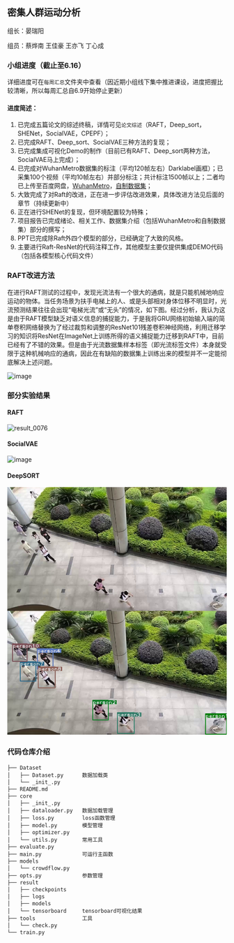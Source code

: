 ## 密集人群运动分析

组长：晏瑞阳

组员：蔡烨南 王佳豪 王亦飞 丁心成

### 小组进度（截止至6.16）
详细进度可在`每周汇总`文件夹中查看（因近期小组线下集中推进课设，进度把握比较清晰，所以每周汇总自6.9开始停止更新）
#### 进度简述：
1. 已完成五篇论文的综述终稿，详情可见`论文综述`（RAFT，Deep_sort，SHENet，SocialVAE，CPEPF）；
2. 已完成RAFT、Deep_sort、SocialVAE三种方法的复现；
3. 已完成集成可视化Demo的制作（目前已有RAFT、Deep_sort两种方法，SocialVAE马上完成）；
4. 已完成对WuhanMetro数据集的标注（平均120帧左右）Darklabel画框）；已采集100个视频（平均10帧左右）并部分标注；共计标注1500帧以上；二者均已上传至百度网盘，[WuhanMetro](https://pan.baidu.com/s/1dqd0ZDGumAshMEA0B-H7kw?pwd=pmaq)，[自制数据集](https://pan.baidu.com/s/1Z5VAkNJVPYqEQe5p0gzSLA?pwd=dus9)；
5. 大致完成了对Raft的改进，正在进一步评估改进效果，具体改进方法见后面的章节（持续更新中）
6. 正在进行SHENet的复现，但环境配置较为特殊；
7. 项目报告已完成绪论、相关工作、数据集介绍（包括WuhanMetro和自制数据集）部分的撰写；
8. PPT已完成除Raft外四个模型的部分，已经确定了大致的风格。
9. 主要进行Raft-ResNet的代码注释工作，其他模型主要仅提供集成DEMO代码（包括各模型核心代码文件）

### RAFT改进方法
在进行RAFT测试的过程中，发现光流法有一个很大的通病，就是只能机械地响应运动的物体。当任务场景为扶手电梯上的人、或是头部相对身体位移不明显时，光流预测结果往往会出现“电梯光流”或“无头”的情况，如下图。经过分析，我认为这是由于RAFT模型缺乏对语义信息的捕捉能力，于是我将GRU网络初始输入端的简单卷积网络替换为了经过裁剪和调整的ResNet101残差卷积神经网络，利用迁移学习的知识将ResNet在ImageNet上训练所得的语义捕捉能力迁移到RAFT中，目前已经有了不错的效果。但是由于光流数据集样本标签（即光流标签文件）本身就受限于这种机械响应的通病，因此在有缺陷的数据集上训练出来的模型并不一定能彻底解决上述问题。

![image](https://github.com/user-attachments/assets/c8d6eddc-09af-43a6-8168-2f6894ddaf23)



### 部分实验结果
#### RAFT
![result_0076](https://github.com/user-attachments/assets/f04f58d2-bb11-4198-a956-94da72e1c555)

#### SocialVAE
<img width="1241" alt="image" src="https://github.com/user-attachments/assets/b507ac13-7e5e-4ab8-853e-8b791074e351" />

#### DeepSORT

![deepsort](pictures/deepsort.jpg)

### 代码仓库介绍
```
├── Dataset
│   ├── Dataset.py      数据加载类
│   └── _init_.py
├── README.md
├── core
│   ├── _init_.py
│   ├── dataloader.py   数据加载管理
│   ├── loss.py         loss函数管理
│   ├── model.py        模型管理
│   ├── optimizer.py
│   └── utils.py        常用工具
├── evaluate.py
├── main.py             可运行主函数
├── models
│   └── crowdflow.py
├── opts.py             参数管理
├── result
│   ├── checkpoints
│   ├── logs
│   ├── models
│   └── tensorboard     tensorboard可视化结果
├── tools               工具
│   └── check.py        
└── train.py
```

